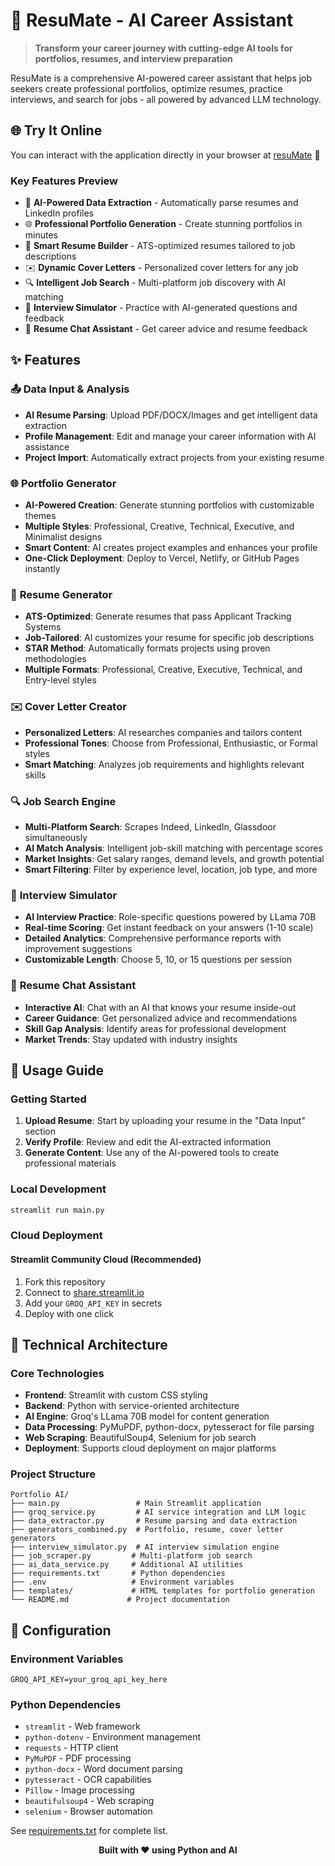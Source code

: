 # 🚀 ResuMate - AI Career Assistant

> **Transform your career journey with cutting-edge AI tools for portfolios, resumes, and interview preparation**

ResuMate is a comprehensive AI-powered career assistant that helps job seekers create professional portfolios, optimize resumes, practice interviews, and search for jobs - all powered by advanced LLM technology.

## 🌐 Try It Online
You can interact with the application directly in your browser at [resuMate](https://rezumate.streamlit.app/) 🚀

### Key Features Preview
- 🤖 **AI-Powered Data Extraction** - Automatically parse resumes and LinkedIn profiles
- 🌐 **Professional Portfolio Generation** - Create stunning portfolios in minutes
- 📄 **Smart Resume Builder** - ATS-optimized resumes tailored to job descriptions
- ✉️ **Dynamic Cover Letters** - Personalized cover letters for any job
- 🔍 **Intelligent Job Search** - Multi-platform job discovery with AI matching
- 🎤 **Interview Simulator** - Practice with AI-generated questions and feedback
- 💬 **Resume Chat Assistant** - Get career advice and resume feedback

## ✨ Features

### 📤 **Data Input & Analysis**
- **AI Resume Parsing**: Upload PDF/DOCX/Images and get intelligent data extraction
- **Profile Management**: Edit and manage your career information with AI assistance
- **Project Import**: Automatically extract projects from your existing resume

### 🌐 **Portfolio Generator**
- **AI-Powered Creation**: Generate stunning portfolios with customizable themes
- **Multiple Styles**: Professional, Creative, Technical, Executive, and Minimalist designs
- **Smart Content**: AI creates project examples and enhances your profile
- **One-Click Deployment**: Deploy to Vercel, Netlify, or GitHub Pages instantly

### 📄 **Resume Generator**
- **ATS-Optimized**: Generate resumes that pass Applicant Tracking Systems
- **Job-Tailored**: AI customizes your resume for specific job descriptions
- **STAR Method**: Automatically formats projects using proven methodologies
- **Multiple Formats**: Professional, Creative, Executive, Technical, and Entry-level styles

### ✉️ **Cover Letter Creator**
- **Personalized Letters**: AI researches companies and tailors content
- **Professional Tones**: Choose from Professional, Enthusiastic, or Formal styles
- **Smart Matching**: Analyzes job requirements and highlights relevant skills

### 🔍 **Job Search Engine**
- **Multi-Platform Search**: Scrapes Indeed, LinkedIn, Glassdoor simultaneously
- **AI Match Analysis**: Intelligent job-skill matching with percentage scores
- **Market Insights**: Get salary ranges, demand levels, and growth potential
- **Smart Filtering**: Filter by experience level, location, job type, and more

### 🎤 **Interview Simulator**
- **AI Interview Practice**: Role-specific questions powered by LLama 70B
- **Real-time Scoring**: Get instant feedback on your answers (1-10 scale)
- **Detailed Analytics**: Comprehensive performance reports with improvement suggestions
- **Customizable Length**: Choose 5, 10, or 15 questions per session

### 💬 **Resume Chat Assistant**
- **Interactive AI**: Chat with an AI that knows your resume inside-out
- **Career Guidance**: Get personalized advice and recommendations
- **Skill Gap Analysis**: Identify areas for professional development
- **Market Trends**: Stay updated with industry insights

## 🎯 Usage Guide

### Getting Started
1. **Upload Resume**: Start by uploading your resume in the "Data Input" section
2. **Verify Profile**: Review and edit the AI-extracted information
3. **Generate Content**: Use any of the AI-powered tools to create professional materials

### Local Development
```bash
streamlit run main.py
```

### Cloud Deployment

#### **Streamlit Community Cloud** (Recommended)
1. Fork this repository
2. Connect to [share.streamlit.io](https://share.streamlit.io)
3. Add your `GROQ_API_KEY` in secrets
4. Deploy with one click

## 🔧 Technical Architecture

### Core Technologies
- **Frontend**: Streamlit with custom CSS styling
- **Backend**: Python with service-oriented architecture
- **AI Engine**: Groq's LLama 70B model for content generation
- **Data Processing**: PyMuPDF, python-docx, pytesseract for file parsing
- **Web Scraping**: BeautifulSoup4, Selenium for job search
- **Deployment**: Supports cloud deployment on major platforms

### Project Structure
```
Portfolio AI/
├── main.py                 # Main Streamlit application
├── groq_service.py         # AI service integration and LLM logic
├── data_extractor.py       # Resume parsing and data extraction
├── generators_combined.py  # Portfolio, resume, cover letter generators
├── interview_simulator.py  # AI interview simulation engine
├── job_scraper.py         # Multi-platform job search
├── ai_data_service.py     # Additional AI utilities
├── requirements.txt       # Python dependencies
├── .env                   # Environment variables
├── templates/             # HTML templates for portfolio generation
└── README.md             # Project documentation
```

## 🔧 Configuration

### Environment Variables
```env
GROQ_API_KEY=your_groq_api_key_here
```

### Python Dependencies
- `streamlit` - Web framework
- `python-dotenv` - Environment management
- `requests` - HTTP client
- `PyMuPDF` - PDF processing
- `python-docx` - Word document parsing
- `pytesseract` - OCR capabilities
- `Pillow` - Image processing
- `beautifulsoup4` - Web scraping
- `selenium` - Browser automation

See [requirements.txt](requirements.txt) for complete list.


<div align="center">

**Built with ❤️ using Python and AI**

</div>

